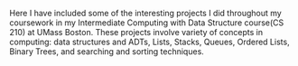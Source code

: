 Here I have included some of the interesting projects I did throughout my coursework in my Intermediate Computing with Data Structure course(CS 210) at UMass Boston. These projects involve variety of concepts in computing: data structures and ADTs, Lists, Stacks, Queues, Ordered Lists, Binary Trees, and searching and sorting techniques.
